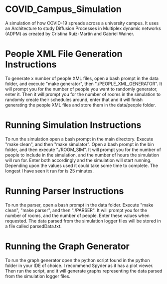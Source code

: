 # COVID_Campus_Simulation
A simulation of how COVID-19 spreads across a university campus. It uses an Architecture to study Diffusion Processes in Multiplex dynamic networks (ADPM) as created by Cristina Ruiz-Martin and Gabriel Wainer. 

# People XML File Generation Instructions
To generate x number of people XML files, open a bash prompt in the data folder, and execute "make generator", then "./PEOPLE_XML_GENERATOR". It will prompt you for the number of people you want to randomly generator, enter it. Then it will prompt you for the number of rooms in the simulation to randomly create their schedules around, enter that and it will finish generating the people XML files and store them in the data/people folder.

# Running Simulation Instructions
To run the simulation open a bash prompt in the main directory. Execute "make clean", and then "make simulator". Open a bash prompt in the bin folder, and then execute "./ROOM_SIM". It will prompt you for the number of people to include in the simulation, and the number of hours the simulation will run for. Enter both accordingly and the simulation will start running. Depending upon the values used it could take some time to complete. The longest I have seen it run for is 25 minutes.

# Running Parser Instructions
To run the parser, open a bash prompt in the data folder. Execute "make clean", "make parser", and then "./PARSER". It will prompt you for the number of rooms, and the number of people. Enter these values when requested. The data parsed from the simulation logger files will be stored in a file called parsedData.txt.

# Running the Graph Generator
To run the graph generator open the python script found in the python folder in your IDE of choice. I recommend Spyder as it has a plot viewer. Then run the script, and it will generate graphs representing the data parsed from the simulation logger files.
